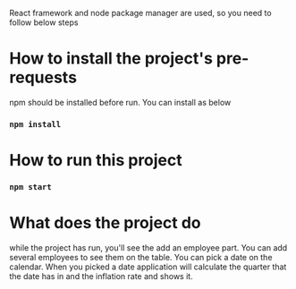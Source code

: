React framework and node package manager are used, so you need to follow below steps

# How to install the project's pre-requests


npm should be installed before run.
You can install as below 
### `npm install`

# How to run this project 

### `npm start`

# What does the project do

while the project has run, you'll see the add an employee part. You can add several employees to see them on the table. You can pick a date on the calendar. When you picked a date application will calculate the quarter that the date has in and the inflation rate and shows it.